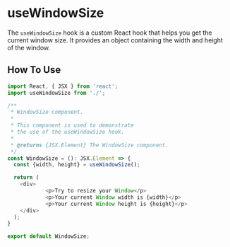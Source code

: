 # useWindowSize

The `useWindowSize` hook is a custom React hook that helps you get the current window size. It provides an object containing the width and height of the window.

## How To Use

```js
import React, { JSX } from 'react';
import useWindowSize from './';

/**
 * WindowSize component.
 *
 * This component is used to demonstrate
 * the use of the useWindowSize hook.
 *
 * @returns {JSX.Element} The WindowSize component.
 */
const WindowSize = (): JSX.Element => {
  const {width, height} = useWindowSize();

  return (
    <div>
			<p>Try to resize your Window</p>
			<p>Your current Window width is {width}</p>
			<p>Your current Window height is {height}</p>
    </div>
  );
}

export default WindowSize;
```
